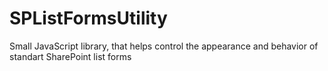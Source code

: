 # SPListFormsUtility
Small JavaScript library, that helps control the appearance and behavior of standart SharePoint list forms
